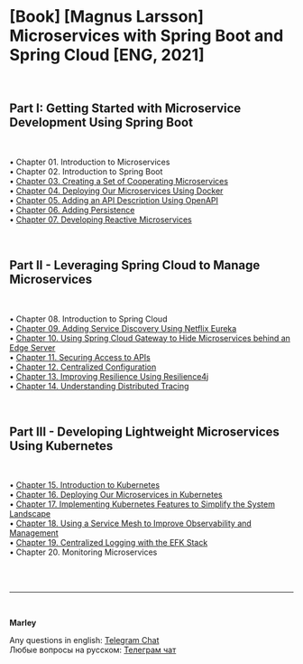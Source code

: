 # [Book] [Magnus Larsson] Microservices with Spring Boot and Spring Cloud [ENG, 2021]

<br/>

## Part I: Getting Started with Microservice Development Using Spring Boot

<br/>

• Chapter 01. Introduction to Microservices  
• Chapter 02. Introduction to Spring Boot  
• [Chapter 03. Creating a Set of Cooperating Microservices](03-Chapter.md)  
• [Chapter 04. Deploying Our Microservices Using Docker](04-Chapter.md)  
• [Chapter 05. Adding an API Description Using OpenAPI](05-Chapter.md)  
• [Chapter 06. Adding Persistence](06-Chapter.md)  
• [Chapter 07. Developing Reactive Microservices](07-Chapter.md)  


<br/>

## Part II - Leveraging Spring Cloud to Manage Microservices

<br/>

• Chapter 08. Introduction to Spring Cloud  
• [Chapter 09. Adding Service Discovery Using Netflix Eureka](09-Chapter.md)  
• [Chapter 10. Using Spring Cloud Gateway to Hide Microservices behind an Edge Server](10-Chapter.md)   
• [Chapter 11. Securing Access to APIs](11-Chapter.md)  
• [Chapter 12. Centralized Configuration](12-Chapter.md)  
• [Chapter 13. Improving Resilience Using Resilience4j](13-Chapter.md)  
• [Chapter 14. Understanding Distributed Tracing](14-Chapter.md)  

<br/>

## Part III - Developing Lightweight Microservices Using Kubernetes

<br/>

• [Chapter 15. Introduction to Kubernetes](15-Chapter.md)  
• [Chapter 16. Deploying Our Microservices in Kubernetes](16-Chapter.md)  
• [Chapter 17. Implementing Kubernetes Features to Simplify the System Landscape](17-Chapter.md)  
• [Chapter 18. Using a Service Mesh to Improve Observability and Management](18-Chapter.md)  
• [Chapter 19. Centralized Logging with the EFK Stack](19-Chapter.md)  
• Chapter 20. Monitoring Microservices  

<br/><br/>

---

<br/>

**Marley**

Any questions in english: <a href="https://javadev.org/chat/">Telegram Chat</a>  
Любые вопросы на русском: <a href="https://javadev.ru/chat/">Телеграм чат</a>